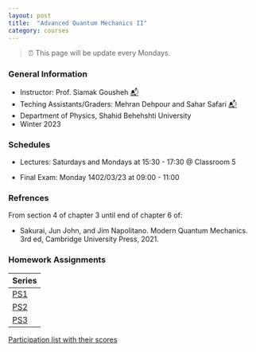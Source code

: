 ```yaml
---
layout: post
title:  "Advanced Quantum Mechanics II"
category: courses
---
```

> ⏰ This page will be update every Mondays.

### General Information
+ Instructor: Prof. Siamak Gousheh [📬][gousheh_mail]
+ Teching Assistants/Graders: Mehran Dehpour and Sahar Safari [📬][sahar_mail]
+ Department of Physics, Shahid Behehshti University
+ Winter 2023

### Schedules
+ Lectures: Saturdays and Mondays at 15:30 - 17:30 @ Classroom 5

+ Final Exam: Monday 1402/03/23 at 09:00 - 11:00


### Refrences
From section 4 of chapter 3 until end of chapter 6 of:
+ Sakurai, Jun John, and Jim Napolitano. Modern Quantum Mechanics. 3rd ed, Cambridge University Press, 2021.

### Homework Assignments

|Series                        |
|------------------------------|
|[PS1][1]|[Solutions][S1]      |
|[PS2][2]|[Solutions][S2]      |
|[PS3][3]|[Solutions][S3]      |

[Participation list with their scores][parti]

[sahar_mail]:    mailto:shr.safari@mail.sbu.ac.ir
[gousheh_mail]:  mailto:ss-gousheh@sbu.ac.ir

[parti]: https://dehpour.github.io/2023-02-05-advanced-quantum-ii/Participation.pdf
[1]: http://dehpour.github.io/2023-02-05-advanced-quantum-ii/PS1.pdf
[S1]: http://dehpour.github.io/2023-02-05-advanced-quantum-ii/S1.pdf
[2]: http://dehpour.github.io/2023-02-05-advanced-quantum-ii/PS2.pdf
[S2]: http://dehpour.github.io/2023-02-05-advanced-quantum-ii/S2.pdf
[3]: http://dehpour.github.io/2023-02-05-advanced-quantum-ii/PS3.pdf
[S3]: http://dehpour.github.io/2023-02-05-advanced-quantum-ii/S3.pdf
